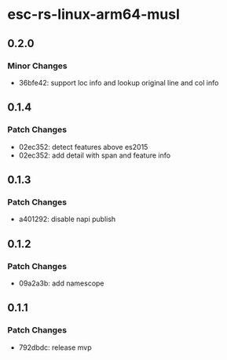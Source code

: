 # esc-rs-linux-arm64-musl

## 0.2.0

### Minor Changes

- 36bfe42: support loc info and lookup original line and col info

## 0.1.4

### Patch Changes

- 02ec352: detect features above es2015
- 02ec352: add detail with span and feature info

## 0.1.3

### Patch Changes

- a401292: disable napi publish

## 0.1.2

### Patch Changes

- 09a2a3b: add namescope

## 0.1.1

### Patch Changes

- 792dbdc: release mvp
